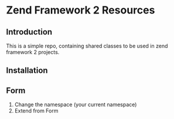Zend Framework 2 Resources
==========================

Introduction
------------
This is a simple repo, containing shared classes to be used in zend framework 2 projects. 

Installation
------------

Form
----

1. Change the namespace (your current namespace)
2. Extend from Form

